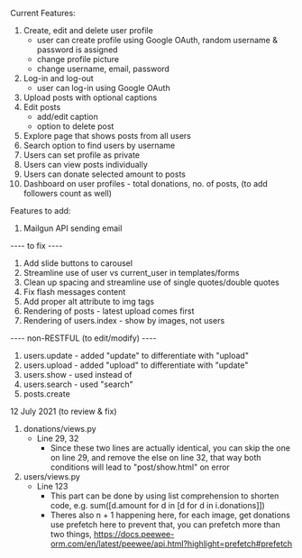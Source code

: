 Current Features:
1. Create, edit and delete user profile
    - user can create profile using Google OAuth, random username & password is assigned
    - change profile picture
    - change username, email, password
2. Log-in and log-out
    - user can log-in using Google OAuth
3. Upload posts with optional captions
4. Edit posts
    - add/edit caption
    - option to delete post
5. Explore page that shows posts from all users
6. Search option to find users by username
7. Users can set profile as private
8. Users can view posts individually
9. Users can donate selected amount to posts
10. Dashboard on user profiles - total donations, no. of posts, (to add followers count as well)

Features to add:
1. Mailgun API sending email

---- to fix ----
1. Add slide buttons to carousel
2. Streamline use of user vs current_user in templates/forms
3. Clean up spacing and streamline use of single quotes/double quotes
4. Fix flash messages content
5. Add proper alt attribute to img tags
6. Rendering of posts - latest upload comes first
7. Rendering of users.index - show by images, not users

---- non-RESTFUL (to edit/modify) ----
1. users.update - added "update" to differentiate with "upload"
2. users.upload - added "upload" to differentiate with "update"
3. users.show - used <username> instead of <id>
4. users.search - used "search"
5. posts.create

12 July 2021 (to review & fix)
1. donations/views.py
	- Line 29, 32
		- Since these two lines are actually identical, you can skip the one on line 29, and remove the else on line 32, that way both conditions will lead to "post/show.html" on error
2. users/views.py
	- Line 123
		- This part can be done by using list comprehension to shorten code, e.g.
		sum([d.amount for d in [d for d in i.donations]])
		- Theres also n + 1 happening here, for each image, get donations use prefetch here to prevent that, you can prefetch more than two things, https://docs.peewee-orm.com/en/latest/peewee/api.html?highlight=prefetch#prefetch

<!-- 7 July 2021 -->
<!-- ---- current issues ----
- users.update only works if all fields are provided new values even though setattr should only apply if there is a key (empty fields checked to make sure no new keys are created)
- when tried uploading image, received werkzeug.exceptions.HTTPException.wrap.<locals>.newcls: 400 Bad Request: KeyError: 'username'
which refers to users/views.py line 49 - however, users.update works on its own, but cause an error in users.upload < is there a reason/correlation to this? does clicking upload also causes a submit for the users.update form?

---- feedback/comments ----
1. You might wanna first fix the logic error in the update first, because right now, it only loops through 1 key, then after that, you save and return, which ends the function, meaning the other keys don't get saved [fixed]
2. This is a problem with the url that you have, both update and upload have the same url, so it went in the first one, ignoring your upload [fixed]
- Try fixing these and see if the first problem persists -->

<!-- 6 July 2021 -->
<!-- ---- features to add ----
- validation for casing in username > only allow lower_case?

---- questions ----
- should header live in "_layout.html"? as more pages are added, the if/else might get bloated over time, or should a new header be rendered in each page according to the page's requirement?

---- feedback/comments ----
1. Good work on using remember=True!
2. You can change the FLASK_ENV to production to test the error 500 page, just cause an error to happen in one of your route and then visit it. But as long as the other error handler works, the 500 one should work as well.
3. Headers can actually stay in layout, because some pages are shown for both logged in and non logged in users, so those pages doesn't need to be in the if else statement
4. For the displaying of error in your sign up form, you're doing a loop for every single category, in this case you might wanna consider changing errors to a dictionary instead of a list.
5. For the user_loader for flask-login, you might wanna change User.get_by_id into get_or_none because the docs specifies that if somehow given id doesn't correspond to a user, it should return None
6. Overall nicely done! Good job on understanding the docs and setting up flask-login! -->
